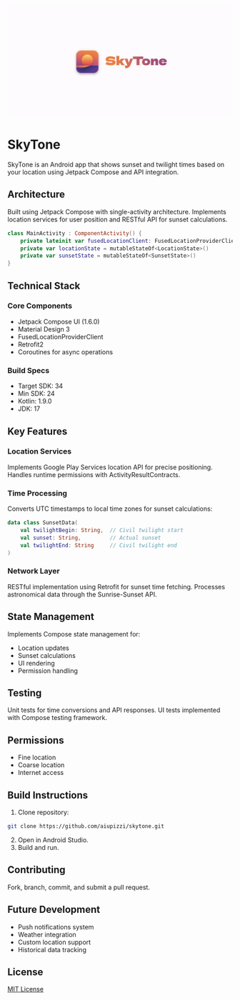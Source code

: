 ![SkyTone Logo](img/banner.jpg)

# SkyTone

SkyTone is an Android app that shows sunset and twilight times based on your location using Jetpack Compose and API integration.

## Architecture

Built using Jetpack Compose with single-activity architecture. Implements location services for user position and RESTful API for sunset calculations.

```kotlin
class MainActivity : ComponentActivity() {
    private lateinit var fusedLocationClient: FusedLocationProviderClient
    private var locationState = mutableStateOf<LocationState>()
    private var sunsetState = mutableStateOf<SunsetState>()
}
```

## Technical Stack

### Core Components
- Jetpack Compose UI (1.6.0)
- Material Design 3
- FusedLocationProviderClient
- Retrofit2
- Coroutines for async operations

### Build Specs
- Target SDK: 34
- Min SDK: 24
- Kotlin: 1.9.0
- JDK: 17

## Key Features

### Location Services
Implements Google Play Services location API for precise positioning. Handles runtime permissions with ActivityResultContracts.

### Time Processing
Converts UTC timestamps to local time zones for sunset calculations:
```kotlin
data class SunsetData(
    val twilightBegin: String,  // Civil twilight start
    val sunset: String,         // Actual sunset
    val twilightEnd: String     // Civil twilight end
)
```

### Network Layer
RESTful implementation using Retrofit for sunset time fetching. Processes astronomical data through the Sunrise-Sunset API.

## State Management

Implements Compose state management for:
- Location updates
- Sunset calculations
- UI rendering
- Permission handling

## Testing

Unit tests for time conversions and API responses. UI tests implemented with Compose testing framework.

## Permissions
- Fine location
- Coarse location
- Internet access

## Build Instructions
1. Clone repository:
```bash
git clone https://github.com/aiupizzi/skytone.git
```
2. Open in Android Studio.
3. Build and run.

## Contributing

Fork, branch, commit, and submit a pull request.

## Future Development

- Push notifications system
- Weather integration
- Custom location support
- Historical data tracking

## License

[MIT License](https://github.com/aiupizzi/SkyTone/blob/master/LICENSE.md)
